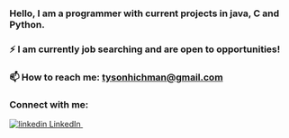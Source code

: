 ### Hello, I am a programmer with current projects in java, C and Python.
### ⚡ I am currently job searching and are open to opportunities!
###  📫 How to reach me: tysonhichman@gmail.com
### Connect with me: 
<p> 
  <a href="https://www.linkedin.com/in/tyson-hichman" rel="nofollow noreferrer">
    <img src="https://i.stack.imgur.com/gVE0j.png" alt="linkedin"> LinkedIn
  </a> &nbsp; 
</p>

<!--
**Thichman/Thichman** is a ✨ _special_ ✨ repository because its `README.md` (this file) appears on your GitHub profile.

Here are some ideas to get you started:

- 🔭 I’m currently working on ...
- 🌱 I’m currently learning ...
- 👯 I’m looking to collaborate on ...
- 🤔 I’m looking for help with ...
- 💬 Ask me about ...
- 📫 How to reach me: ...
- 😄 Pronouns: ...
- ⚡ Fun fact: ...
-->
